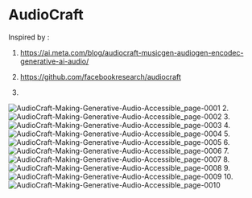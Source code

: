 # AudioCraft

Inspired by :
1. https://ai.meta.com/blog/audiocraft-musicgen-audiogen-encodec-generative-ai-audio/
2. https://github.com/facebookresearch/audiocraft

1.
![AudioCraft-Making-Generative-Audio-Accessible_page-0001](https://github.com/Rakib-data-scientist/AudioCraft/assets/137823730/40498aed-ca58-4c98-b28d-94dcd62724a9)
2.
![AudioCraft-Making-Generative-Audio-Accessible_page-0002](https://github.com/Rakib-data-scientist/AudioCraft/assets/137823730/bdfea75c-e056-4046-bf32-884a5acc2cbd)
3.
![AudioCraft-Making-Generative-Audio-Accessible_page-0003](https://github.com/Rakib-data-scientist/AudioCraft/assets/137823730/23fd9e19-975e-4722-8670-15f9ecd9ad97)
4.
![AudioCraft-Making-Generative-Audio-Accessible_page-0004](https://github.com/Rakib-data-scientist/AudioCraft/assets/137823730/076bb853-31b4-4765-9c81-ea6d7dfd2953)
5.
![AudioCraft-Making-Generative-Audio-Accessible_page-0005](https://github.com/Rakib-data-scientist/AudioCraft/assets/137823730/40e87c4e-6b0b-4b8c-aab9-faf6d6af0e1e)
6.
![AudioCraft-Making-Generative-Audio-Accessible_page-0006](https://github.com/Rakib-data-scientist/AudioCraft/assets/137823730/89102e66-8a38-49bf-9971-331dd6c8efd3)
7.
![AudioCraft-Making-Generative-Audio-Accessible_page-0007](https://github.com/Rakib-data-scientist/AudioCraft/assets/137823730/be1e0fc7-a64b-45a1-b1c4-70bc7a2d1176)
8.
![AudioCraft-Making-Generative-Audio-Accessible_page-0008](https://github.com/Rakib-data-scientist/AudioCraft/assets/137823730/4de831af-32cd-410d-9869-cbd253e0ce08)
9.
![AudioCraft-Making-Generative-Audio-Accessible_page-0009](https://github.com/Rakib-data-scientist/AudioCraft/assets/137823730/4976b650-4a63-4542-bb07-c3b4cd3221d3)
10.
![AudioCraft-Making-Generative-Audio-Accessible_page-0010](https://github.com/Rakib-data-scientist/AudioCraft/assets/137823730/dc21ac0d-3ee2-41f4-bbbe-5394c0d5b272)
